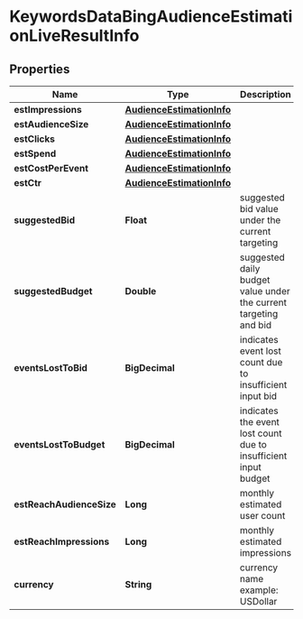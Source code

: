 

# KeywordsDataBingAudienceEstimationLiveResultInfo


## Properties

| Name | Type | Description | Notes |
|------------ | ------------- | ------------- | -------------|
|**estImpressions** | [**AudienceEstimationInfo**](AudienceEstimationInfo.md) |  |  [optional] |
|**estAudienceSize** | [**AudienceEstimationInfo**](AudienceEstimationInfo.md) |  |  [optional] |
|**estClicks** | [**AudienceEstimationInfo**](AudienceEstimationInfo.md) |  |  [optional] |
|**estSpend** | [**AudienceEstimationInfo**](AudienceEstimationInfo.md) |  |  [optional] |
|**estCostPerEvent** | [**AudienceEstimationInfo**](AudienceEstimationInfo.md) |  |  [optional] |
|**estCtr** | [**AudienceEstimationInfo**](AudienceEstimationInfo.md) |  |  [optional] |
|**suggestedBid** | **Float** | suggested bid value under the current targeting |  [optional] |
|**suggestedBudget** | **Double** | suggested daily budget value under the current targeting and bid |  [optional] |
|**eventsLostToBid** | **BigDecimal** | indicates event lost count due to insufficient input bid |  [optional] |
|**eventsLostToBudget** | **BigDecimal** | indicates the event lost count due to insufficient input budget |  [optional] |
|**estReachAudienceSize** | **Long** | monthly estimated user count |  [optional] |
|**estReachImpressions** | **Long** | monthly estimated impressions |  [optional] |
|**currency** | **String** | currency name example: USDollar |  [optional] |



